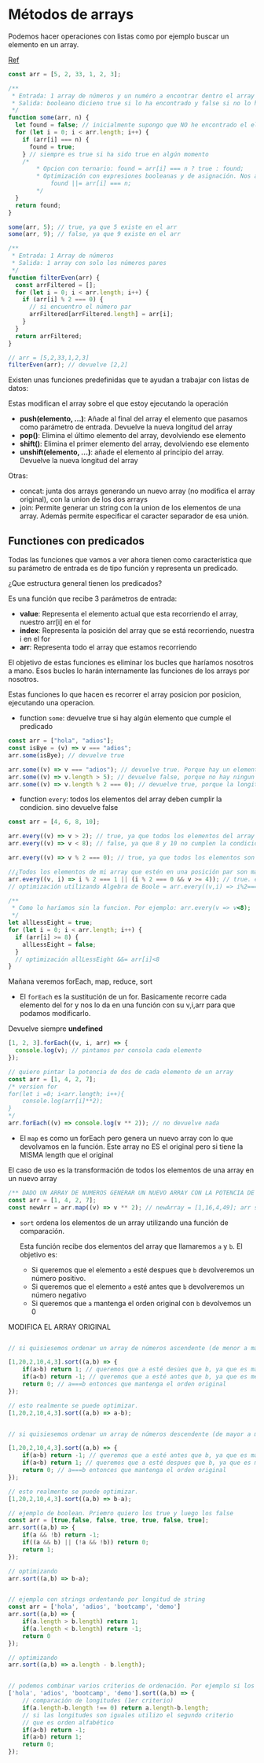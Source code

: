 # Métodos de arrays

Podemos hacer operaciones con listas como por ejemplo buscar un elemento en un array.

[Ref](https://developer.mozilla.org/es/docs/Web/JavaScript/Reference/Global_Objects/Array)

```js
const arr = [5, 2, 33, 1, 2, 3];

/**
 * Entrada: 1 array de números y un numéro a encontrar dentro el array
 * Salida: booleano dicieno true si lo ha encontrado y false si no lo ha hecho
 */
function some(arr, n) {
  let found = false; // inicialmente supongo que NO he encontrado el elemento
  for (let i = 0; i < arr.length; i++) {
    if (arr[i] === n) {
      found = true;
    } // siempre es true si ha sido true en algún momento
    /*
        * Opcion con ternario: found = arr[i] === n ? true : found;
        * Optimización con expresiones booleanas y de asignación. Nos ahorramos la expresion condicional
            found ||= arr[i] === n;
        */
  }
  return found;
}

some(arr, 5); // true, ya que 5 existe en el arr
some(arr, 9); // false, ya que 9 existe en el arr

/**
 * Entrada: 1 Array de números
 * Salida: 1 array con solo los números pares
 */
function filterEven(arr) {
  const arrFiltered = [];
  for (let i = 0; i < arr.length; i++) {
    if (arr[i] % 2 === 0) {
      // si encuentro el número par
      arrFiltered[arrFiltered.length] = arr[i];
    }
  }
  return arrFiltered;
}

// arr = [5,2,33,1,2,3]
filterEven(arr); // devuelve [2,2]
```

Existen unas funciones predefinidas que te ayudan a trabajar con listas de datos:

Estas modifican el array sobre el que estoy ejecutando la operación

- **push(elemento, ...)**: Añade al final del array el elemento que pasamos como parámetro de entrada. Devuelve la nueva longitud del array
- **pop()**: Elimina el último elemento del array, devolviendo ese elemento
- **shift()**: Elimina el primer elemento del array, devolviendo ese elemento
- **unshift(elemento, ...)**: añade el elemento al principio del array. Devuelve la nueva longitud del array

Otras:

- concat: junta dos arrays generando un nuevo array (no modifica el array original), con la union de los dos arrays
- join: Permite generar un string con la union de los elementos de una array. Además permite especificar el caracter separador de esa unión.

## Functiones con predicados

Todas las funciones que vamos a ver ahora tienen como característica que su parámetro de entrada es de tipo función y representa un predicado.

¿Que estructura general tienen los predicados?

Es una función que recibe 3 parámetros de entrada:

- **value**: Representa el elemento actual que esta recorriendo el array, nuestro arr[i] en el for
- **index**: Representa la posición del array que se está recorriendo, nuestra i en el for
- **arr**: Representa todo el array que estamos recorriendo

El objetivo de estas funciones es eliminar los bucles que haríamos nosotros a mano. Esos bucles lo harán internamente las funciones de los arrays por nosotros.

Estas funciones lo que hacen es recorrer el array posicion por posicion, ejecutando una operacion.

- function `some`: devuelve true si hay algún elemento que cumple el predicado

```js
const arr = ["hola", "adios"];
const isBye = (v) => v === "adios";
arr.some(isBye); // devuelve true

arr.some((v) => v === "adios"); // devuelve true. Porque hay un elemento que es igual a 'adios'
arr.some((v) => v.length > 5); // devuelve false, porque no hay ningun elemento en la lista que tiene una longitud mayor estricto que 5
arr.some((v) => v.length % 2 === 0); // devuelve true, porque la longitud de 'hola' es par
```

- function `every`: todos los elementos del array deben cumplir la condicion. sino devuelve false

```js
const arr = [4, 6, 8, 10];

arr.every((v) => v > 2); // true, ya que todos los elementos del array son mayores que 2
arr.every((v) => v < 8); // false, ya que 8 y 10 no cumplen la condicion

arr.every((v) => v % 2 === 0); // true, ya que todos los elementos son pares

//¿Todos los elementos de mi array que estén en una posición par son mayores o iguales que 4?
arr.every((v, i) => i % 2 === 1 || (i % 2 === 0 && v >= 4)); // true. en las posiciones pares todos son mayores o iguales que 4. Tenemos que devolver true tambien en la posiciones impares
// optimización utilizando Algebra de Boole = arr.every((v,i) => i%2===1 || v>=4);

/**
 * Como lo haríamos sin la funcion. Por ejemplo: arr.every(v => v<8);
 */
let allLessEight = true;
for (let i = 0; i < arr.length; i++) {
  if (arr[i] >= 8) {
    allLessEight = false;
  }
  // optimización allLessEight &&= arr[i]<8
}
```

Mañana veremos forEach, map, reduce, sort

- El `forEach` es la sustitución de un for. Basicamente recorre cada elemento del for y nos lo da en una función con su v,i,arr para que podamos modificarlo.

Devuelve siempre **undefined**

```js
[1, 2, 3].forEach((v, i, arr) => {
  console.log(v); // pintamos por consola cada elemento
});

// quiero pintar la potencia de dos de cada elemento de un array
const arr = [1, 4, 2, 7];
/* version for
for(let i =0; i<arr.length; i++){
    console.log(arr[i]**2);
}
*/
arr.forEach((v) => console.log(v ** 2)); // no devuelve nada
```

- El `map` es como un forEach pero genera un nuevo array con lo que devolvamos en la función. Este array no ES el original pero si tiene la MISMA length que el original

El caso de uso es la transformación de todos los elementos de una array en un nuevo array

```js
/** DADO UN ARRAY DE NUMEROS GENERAR UN NUEVO ARRAY CON LA POTENCIA DE 2 DE CADA ELEMENTO */
const arr = [1, 4, 2, 7];
const newArr = arr.map((v) => v ** 2); // newArray = [1,16,4,49]; arr se queda como estaba
```

- `sort` ordena los elementos de un array utilizando una función de comparación.

  Esta función recibe dos elementos del array que llamaremos `a` y `b`. El objetivo es:

  - Si queremos que el elemento `a` esté despues que `b` devolveremos un número positivo.
  - Si queremos que el elemento `a` esté antes que `b` devolveremos un número negativo
  - Si queremos que `a` mantenga el orden original con `b` devolvemos un 0

MODIFICA EL ARRAY ORIGINAL

```js

// si quisiesemos ordenar un array de números ascendente (de menor a mayor), nuestra funcion de comparación tendrá que ser la siguiente:

[1,20,2,10,4,3].sort((a,b) => {
    if(a>b) return 1; // queremos que a esté desùes que b, ya que es mayor
    if(a<b) return -1; // queremos que a esté antes que b, ya que es menor
    return 0; // a===b entonces que mantenga el orden original
});

// esto realmente se puede optimizar. 
[1,20,2,10,4,3].sort((a,b) => a-b);


// si quisiesemos ordenar un array de números descendente (de mayor a menor), nuestra funcion de comparación tendrá que ser la siguiente:

[1,20,2,10,4,3].sort((a,b) => {
    if(a>b) return -1; // queremos que a esté antes que b, ya que es mayor
    if(a<b) return 1; // queremos que a esté despues que b, ya que es menor
    return 0; // a===b entonces que mantenga el orden original
});

// esto realmente se puede optimizar. 
[1,20,2,10,4,3].sort((a,b) => b-a);

// ejemplo de boolean. Priemro quiero los true y luego los false
const arr = [true,false, false, true, true, false, true];
arr.sort((a,b) => {
    if(a && !b) return -1;
    if((a && b) || (!a && !b)) return 0;
    return 1;
});

// optimizando
arr.sort((a,b) => b-a);


// ejemplo con strings ordentando por longitud de string
const arr = ['hola', 'adios', 'bootcamp', 'demo']
arr.sort((a,b) => {
    if(a.length > b.length) return 1;
    if(a.length < b.length) return -1;
    return 0
});

// optimizando
arr.sort((a,b) => a.length - b.length);


// podemos combinar varios criterios de ordenación. Por ejemplo si los strings tienen igual longitud, ordenarlos alfabéticamente
['hola', 'adios', 'bootcamp', 'demo'].sort((a,b) => {
    // comparación de longitudes (1er criterio)
    if(a.length-b.length !== 0) return a.length-b.length;
    // si las longitudes son iguales utilizo el segundo criterio
    // que es orden alfabético
    if(a<b) return -1;
    if(a>b) return 1;
    return 0;
});
```
